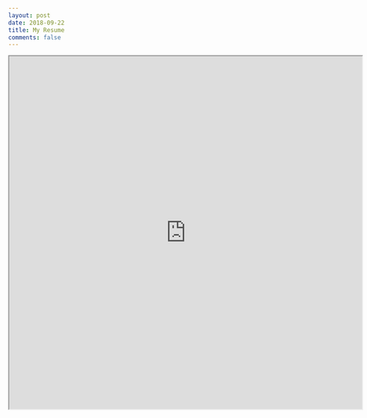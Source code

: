 ```yaml
---
layout: post
date: 2018-09-22
title: My Resume
comments: false
---
```


<iframe src="https://drive.google.com/file/d/19NO68XsLGpK3o6t-ErzqLC02OonuSVCh/preview" width="720" height="720"></iframe>
